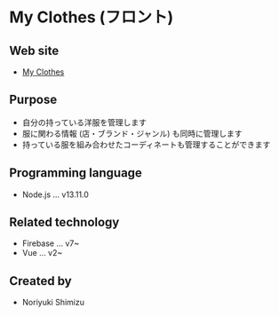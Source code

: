 # My Clothes (フロント)

## Web site

* [My Clothes](https://shiminori.site/)

## Purpose

* 自分の持っている洋服を管理します
* 服に関わる情報 (店・ブランド・ジャンル) も同時に管理します
* 持っている服を組み合わせたコーディネートも管理することができます

## Programming language

* Node.js ... v13.11.0

## Related technology

* Firebase ... v7~
* Vue ... v2~

## Created by

* Noriyuki Shimizu